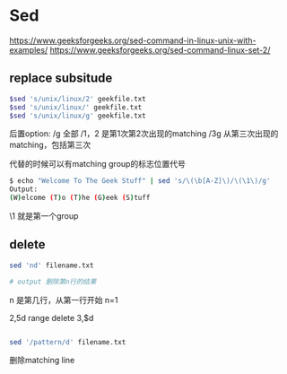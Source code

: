 
# Sed
https://www.geeksforgeeks.org/sed-command-in-linux-unix-with-examples/
https://www.geeksforgeeks.org/sed-command-linux-set-2/

## replace subsitude

``` bash
$sed 's/unix/linux/2' geekfile.txt
$sed 's/unix/linux/' geekfile.txt
$sed 's/unix/linux/g' geekfile.txt

```


后置option:
/g 全部
/1，2 是第1次第2次出现的matching
/3g 从第三次出现的matching，包括第三次


代替的时候可以有matching group的标志位置代号

```bash
$ echo "Welcome To The Geek Stuff" | sed 's/\(\b[A-Z]\)/\(\1\)/g'
Output:
(W)elcome (T)o (T)he (G)eek (S)tuff
```

\1 就是第一个group



## delete 

``` bash
sed 'nd' filename.txt

# output 删除第n行的结果
```

n 是第几行，从第一行开始 n=1

2,5d range delete
3,$d 


```bash

sed '/pattern/d' filename.txt
```
删除matching line



